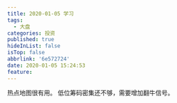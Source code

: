 ```yaml
---
title: 2020-01-05 学习
tags:
  - 大盘
categories: 投资
published: true
hideInList: false
isTop: false
abbrlink: '6e572724'
date: 2020-01-05 15:24:53
feature:
---
```

热点地图很有用。
低位筹码密集还不够，需要增加翻牛信号。
<!-- more -->
